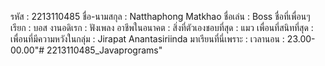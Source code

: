 รหัส : 2213110485
ชื่อ-นามสกุล : Natthaphong Matkhao
ชื่อเล่น : Boss
ชื่อที่เพื่อนๆ เรียก : บอส
งานอดิเรก : ฟังเพลง
อาชีพในอนาคต :
สิ่งที่ตัวเองชอบที่สุด : แมว
เพื่อนที่สนิทที่สุด :
เพื่อนที่มีความหวังในกลุ่ม : Jirapat Anantasiriinda
มาเรียนที่นี่เพราะ : เวลานอน : 23.00-00.00"# 2213110485_Javaprograms" 
